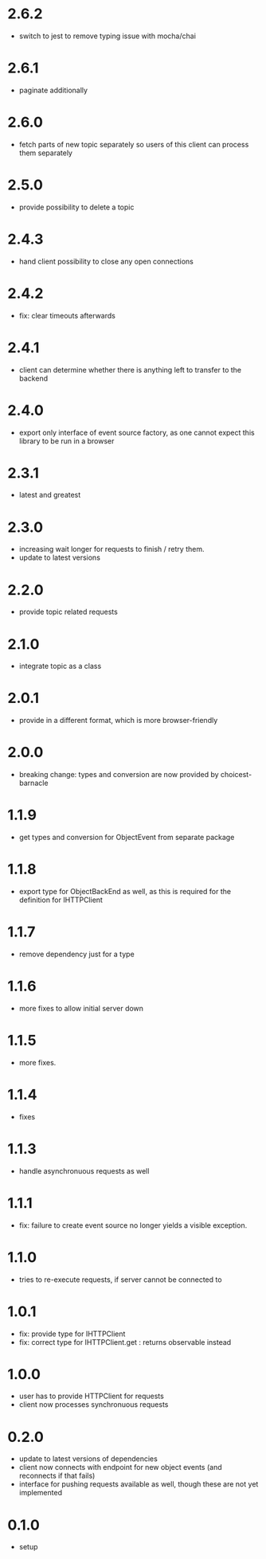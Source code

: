 # 2.6.2
- switch to jest to remove typing issue with mocha/chai
# 2.6.1
- paginate additionally

# 2.6.0
- fetch parts of new topic separately so users of this client can process them separately

# 2.5.0
- provide possibility to delete a topic

# 2.4.3
- hand client possibility to close any open connections

# 2.4.2
- fix: clear timeouts afterwards

# 2.4.1
- client can determine whether there is anything left to transfer to the backend

# 2.4.0
- export only interface of event source factory, as one cannot expect this library to be run in a browser

# 2.3.1 
- latest and greatest 

# 2.3.0
- increasing wait longer for requests to finish / retry them.
- update to latest versions

# 2.2.0
- provide topic related requests

# 2.1.0
- integrate topic as a class

# 2.0.1
- provide in a different format, which is more browser-friendly

# 2.0.0
- breaking change: types and conversion are now provided by choicest-barnacle

# 1.1.9
- get types and conversion for ObjectEvent from separate package

# 1.1.8
- export type for ObjectBackEnd as well, as this is required for the definition for IHTTPClient

# 1.1.7
- remove dependency just for a type

# 1.1.6
- more fixes to allow initial server down

# 1.1.5
- more fixes.

# 1.1.4
- fixes

# 1.1.3
- handle asynchronuous requests as well

# 1.1.1
- fix: failure to create event source no longer yields a visible exception.

# 1.1.0
- tries to re-execute requests, if server cannot be connected to

# 1.0.1
- fix: provide type for IHTTPClient
- fix: correct type for IHTTPClient.get : returns observable instead

# 1.0.0
- user has to provide HTTPClient for requests
- client now processes synchronuous requests

# 0.2.0
- update to latest versions of dependencies
- client now connects with endpoint for new object events (and reconnects if that fails)
- interface for pushing requests available as well, though these are not yet implemented

# 0.1.0
- setup